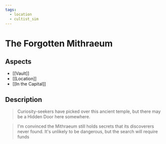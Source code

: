 ```yaml
---
tags:
  - location
  - cultist_sim
---
```


# The Forgotten Mithraeum
## Aspects
- [[Vault]]
- [[Location]]
- [[In the Capital]]
## Description
> Curiosity-seekers have picked over this ancient temple, but there may be a Hidden Door here somewhere.

> I'm convinced the Mithraeum still holds secrets that its discoverers never found. It's unlikely to be dangerous, but the search will require funds

